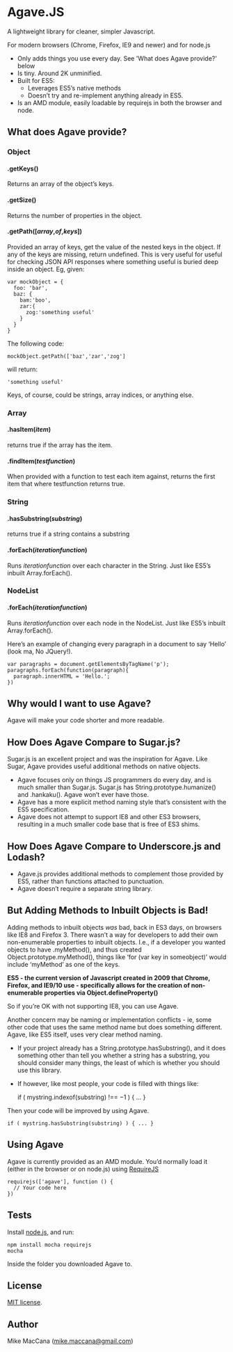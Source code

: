 # Agave.JS

A lightweight library for cleaner, simpler Javascript.

For modern browsers (Chrome, Firefox, IE9 and newer) and for node.js

 - Only adds things you use every day. See 'What does Agave provide?' below
 - Is tiny. Around 2K unminified.
 - Built for ES5:
   - Leverages ES5’s native methods
   - Doesn’t try and re-implement anything already in ES5. 
 - Is an AMD module, easily loadable by requirejs in both the browser and node.

## What does Agave provide?

### Object

#### .getKeys() 
Returns an array of the object’s keys.

#### .getSize() 
Returns the number of properties in the object.

#### .getPath([_array_,_of_,_keys_]) 
Provided an array of keys, get the value of the nested keys in the object. 
If any of the keys are missing, return undefined. This is very useful for useful for checking JSON API responses where something useful is buried deep inside an object. Eg, given:

    var mockObject = {
      foo: 'bar',
      baz: {
        bam:'boo',
        zar:{
          zog:'something useful'
        }
      }
    }

The following code:
    
    mockObject.getPath(['baz','zar','zog']    

will return:

    'something useful'
    
Keys, of course, could be strings, array indices, or anything else.

### Array

#### .hasItem(_item_) 
returns true if the array has the item.

#### .findItem(_testfunction_) 
When provided with a function to test each item against, returns the first item that where testfunction returns true.

### String

#### .hasSubstring(_substring_) 
returns true if a string contains a substring

#### .forEach(_iterationfunction_)
Runs _iterationfunction_ over each character in the String. Just like ES5’s inbuilt Array.forEach().

### NodeList

#### .forEach(_iterationfunction_)
Runs _iterationfunction_ over each node in the NodeList. Just like ES5’s inbuilt Array.forEach().

Here’s an example of changing every paragraph in a document to say ‘Hello’ (look ma, No JQuery!).

    var paragraphs = document.getElementsByTagName('p');
    paragraphs.forEach(function(paragraph){
      paragraph.innerHTML = 'Hello.';
    })

## Why would I want to use Agave?

Agave will make your code shorter and more readable.

## How Does Agave Compare to Sugar.js?

Sugar.js is an excellent project and was the inspiration for Agave. Like Sugar, Agave provides useful additional methods on native objects.
 - Agave focuses only on things JS programmers do every day, and is much smaller than Sugar.js. Sugar.js has String.prototype.humanize() and .hankaku(). Agave won’t ever have those. 
 - Agave has a more explicit method naming style that’s consistent with the ES5 specification.
 - Agave does not attempt to support IE8 and other ES3 browsers, resulting in a much smaller code base that is free of ES3 shims.

## How Does Agave Compare to Underscore.js and Lodash?

 - Agave.js provides additional methods to complement those provided by ES5, rather than functions attached to punctuation. 
 - Agave doesn’t require a separate string library.

## But Adding Methods to Inbuilt Objects is Bad!

Adding methods to inbuilt objects _was_ bad, back in ES3 days, on browsers like IE8 and Firefox 3. There wasn’t a way for developers to add their own non-enumerable properties to inbuilt objects. I.e., if a developer you wanted objects to have .myMethod(), and thus created Object.prototype.myMethod(), things like ‘for (var key in someobject)’ would include ‘myMethod’ as one of the keys.

**ES5 - the current version of Javascript created in 2009 that Chrome, Firefox, and IE9/10 use - specifically allows for the creation of non-enumerable properties via Object.defineProperty()**

So if you’re OK with not supporting IE8, you can use Agave.

Another concern may be naming or implementation conflicts - ie, some other code that uses the same method name but does something different. Agave, like ES5 itself, uses very clear method naming. 

 - If your project already has a String.prototype.hasSubstring(), and it does something other than tell you whether a string has a substring, you should consider many things, the least of which is whether you should use this library.
 - If however, like most people, your code is filled with things like: 

    if ( mystring.indexof(substring) !== −1 ) { ... }

Then your code will be improved by using Agave.

    if ( mystring.hasSubstring(substring) ) { ... }  

## Using Agave

Agave is currently provided as an AMD module. You’d normally load it (either in the browser or on node.js) using [RequireJS](http://requirejs.org/)

    requirejs(['agave'], function () {  
      // Your code here
    })

## Tests

Install [node.js](http://nodejs.org/), and run:

    npm install mocha requirejs
    mocha

Inside the folder you downloaded Agave to.

## License

[MIT license](MIT_LICENSE.md).

## Author

Mike MacCana (mike.maccana@gmail.com)